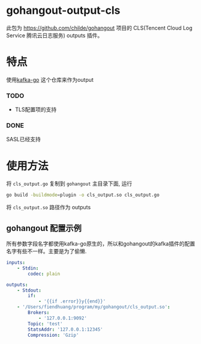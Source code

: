 # gohangout-output-cls
此包为 https://github.com/childe/gohangout 项目的 CLS(Tencent Cloud Log Service 腾讯云日志服务) outputs 插件。

# 特点
使用[kafka-go](https://github.com/segmentio/kafka-go) 这个仓库来作为output
### TODO
- TLS配置项的支持

### DONE
SASL已经支持

# 使用方法

将 `cls_output.go` 复制到 `gohangout` 主目录下面, 运行

```bash
go build -buildmode=plugin -o cls_output.so cls_output.go
```

将 `cls_output.so` 路径作为 outputs

## gohangout 配置示例
所有参数字段名字都使用kafka-go原生的，所以和gohangout的kafka插件的配置名字有些不一样。主要是为了偷懒.

```yaml
inputs:
    - Stdin:
        codec: plain

outputs:
    - Stdout:
        if:
            - '{{if .error}}y{{end}}'
    - '/Users/fiendhuang/program/my/gohangout/cls_output.so':
        Brokers:
            - '127.0.0.1:9092'
        Topic: 'test'
        StatsAddr: '127.0.0.1:12345'
        Compression: 'Gzip'
```
